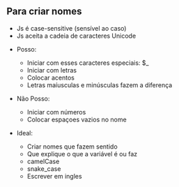 ## Para criar nomes

* Js é case-sensitive (sensível ao caso)
* Js aceita a cadeia de caracteres Unicode

- Posso:
  * Iniciar com esses caracteres especiais: $_
  * Iniciar com letras
  * Colocar acentos
  * Letras maíusculas e minúsculas fazem a diferença
  
- Não Posso:
  * Iniciar com números
  * Colocar espaçoes vazios no nome

- Ideal:
  * Criar nomes que fazem sentido
  * Que explique o que a variável é ou faz
  * camelCase
  * snake_case
  * Escrever em ingles